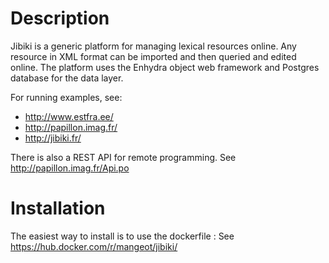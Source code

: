 Description
=============

Jibiki is a generic platform for managing lexical resources online.
Any resource in XML format can be imported and then queried and edited online.
The platform uses the Enhydra object web framework and Postgres database for the data layer.

For running examples, see:
- http://www.estfra.ee/
- http://papillon.imag.fr/
- http://jibiki.fr/

There is also a REST API for remote programming. See
http://papillon.imag.fr/Api.po

Installation
=============

The easiest way to install is to use the dockerfile :
See https://hub.docker.com/r/mangeot/jibiki/
